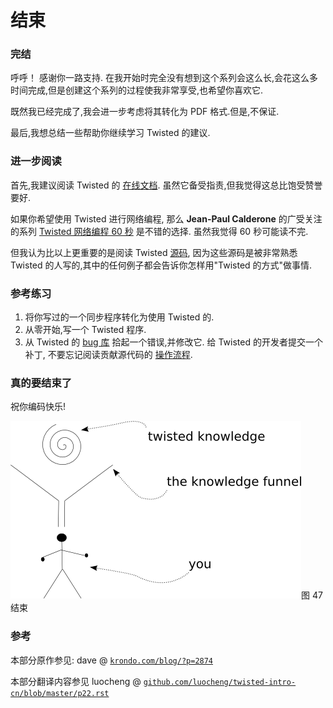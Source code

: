 # 结束

### 完结

呼呼！ 感谢你一路支持. 在我开始时完全没有想到这个系列会这么长,会花这么多时间完成,但是创建这个系列的过程使我非常享受,也希望你喜欢它.

既然我已经完成了,我会进一步考虑将其转化为 PDF 格式.但是,不保证.

最后,我想总结一些帮助你继续学习 Twisted 的建议.

### 进一步阅读

首先,我建议阅读 Twisted 的 [在线文档](http://twistedmatrix.com/trac/wiki/Documentation). 虽然它备受指责,但我觉得这总比饱受赞誉要好.

如果你希望使用 Twisted 进行网络编程, 那么 **Jean-Paul Calderone** 的广受关注的系列 [Twisted 网络编程 60 秒](http://jcalderone.livejournal.com/50562.html) 是不错的选择. 虽然我觉得 60 秒可能读不完.

但我认为比以上更重要的是阅读 Twisted [源码](http://twistedmatrix.com/trac/browser/trunk), 因为这些源码是被非常熟悉 Twisted 的人写的,其中的任何例子都会告诉你怎样用"Twisted 的方式"做事情.

### 参考练习

1.  将你写过的一个同步程序转化为使用 Twisted 的.
2.  从零开始,写一个 Twisted 程序.
3.  从 Twisted 的 [bug 库](http://twistedmatrix.com/trac/report) 拾起一个错误,并修改它. 给 Twisted 的开发者提交一个补丁, 不要忘记阅读贡献源代码的 [操作流程](http://twistedmatrix.com/trac/wiki/ContributingToTwistedLabs).

### 真的要结束了

祝你编码快乐!

![结束](img/p22_theend1.png "结束")图 47 结束

### 参考

本部分原作参见: dave @ [`krondo.com/blog/?p=2874`](http://krondo.com/blog/?p=2874)

本部分翻译内容参见 luocheng @ [`github.com/luocheng/twisted-intro-cn/blob/master/p22.rst`](https://github.com/luocheng/twisted-intro-cn/blob/master/p22.rst)